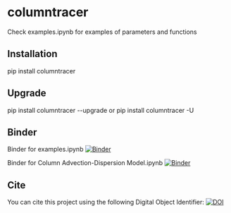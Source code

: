 # columntracer
Check examples.ipynb for examples of parameters and functions

## Installation
pip install columntracer

## Upgrade
pip install columntracer --upgrade or pip install columntracer -U

## Binder
Binder for examples.ipynb
[![Binder](https://mybinder.org/badge_logo.svg)](https://mybinder.org/v2/gh/BYL4746/columntracer/HEAD?filepath=%2Fexamples.ipynb)

Binder for Column Advection-Dispersion Model.ipynb
[![Binder](https://mybinder.org/badge_logo.svg)](https://mybinder.org/v2/gh/BYL4746/columntracer/HEAD?filepath=Column%20Advection-Dispersion%20Model.ipynb)

## Cite
You can cite this project using the following Digital Object Identifier:
[![DOI](https://zenodo.org/badge/DOI/10.5281/zenodo.5236609.svg)](https://doi.org/10.5281/zenodo.5236609)

